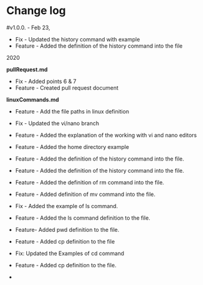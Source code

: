 # Change log

#v1.0.0. - Feb 23,
- Fix - Updated the history command with example
- Feature - Added the definition of the history command into the file

2020

**pullRequest.md**
- Fix - Added points 6 & 7
- Feature - Created pull request document

**linuxCommands.md**
- Feature - Add the file paths in linux definition
- Fix - Updated the vi/nano branch
- Feature - Added the explanation of the working with vi and nano editors
- Feature - Added the home directory example
- Feature - Added the definition of the history command into the file.
- Feature - Added the definition of the history command into the file.
- Feature - Added the definition of rm command into the file.
- Feature - Added definition of mv command into the file.
- Fix - Added the example of ls command.
- Feature - Added the ls command definition to the file.
- Feature- Added pwd definition to the file.
- Feature - Added cp definition to the file
- Fix: Updated the Examples of cd command
- Feature - Added cp definition to the file.














-
